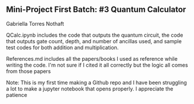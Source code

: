 ## Mini-Project First Batch: #3 Quantum Calculator

Gabriella Torres Nothaft

QCalc.ipynb includes the code that outputs the quantum circuit, the code that outputs gate count, depth, and number of ancillas used, and sample test codes for both addition and multiplication.

References.md includes all the papers/books I used as reference while writing the code. I'm not sure if I cited it all correctly but the logic all comes from those papers



Note: This is my first time making a Github repo and I have been struggling a lot to make a jupyter notebook that opens properly. I appreciate the patience
